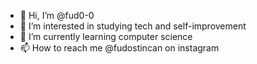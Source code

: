 - 👋 Hi, I’m @fud0-0
- 👀 I’m interested in studying tech and self-improvement
- 🌱 I’m currently learning computer science
- 📫 How to reach me @fudostincan on instagram

<!---
fud0-0/fud0-0 is a ✨ special ✨ repository because its `README.md` (this file) appears on your GitHub profile.
You can click the Preview link to take a look at your changes.
--->
